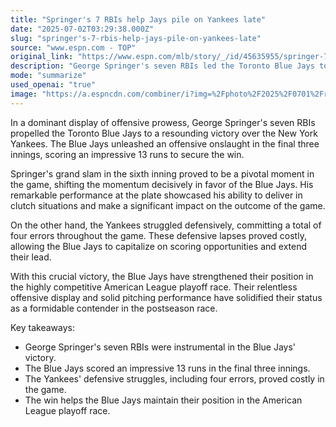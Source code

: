 ```yaml
---
title: "Springer's 7 RBIs help Jays pile on Yankees late"
date: "2025-07-02T03:29:38.000Z"
slug: "springer's-7-rbis-help-jays-pile-on-yankees-late"
source: "www.espn.com - TOP"
original_link: "https://www.espn.com/mlb/story/_/id/45635955/springer-7-rbis-helps-blue-jays-blow-open-game-vs-yankees"
description: "George Springer's seven RBIs led the Toronto Blue Jays to a dominant victory over the New York Yankees, with the team scoring 13 runs in the final three innings. Springer's grand slam in the sixth inning shifted the momentum decisively in favor of the Blue Jays, showcasing his ability to deliver in clutch situations. The Yankees' defensive lapses, including four errors, proved costly in the game, allowing the Blue Jays to capitalize on scoring opportunities. This crucial win strengthens the Blue Jays' position in the highly competitive American League playoff race, solidifying their status as a formidable contender in the postseason."
mode: "summarize"
used_openai: "true"
image: "https://a.espncdn.com/combiner/i?img=%2Fphoto%2F2025%2F0701%2Fr1513768_1023x682_3%2D2.jpg"
---
```


In a dominant display of offensive prowess, George Springer's seven RBIs propelled the Toronto Blue Jays to a resounding victory over the New York Yankees. The Blue Jays unleashed an offensive onslaught in the final three innings, scoring an impressive 13 runs to secure the win.

Springer's grand slam in the sixth inning proved to be a pivotal moment in the game, shifting the momentum decisively in favor of the Blue Jays. His remarkable performance at the plate showcased his ability to deliver in clutch situations and make a significant impact on the outcome of the game.

On the other hand, the Yankees struggled defensively, committing a total of four errors throughout the game. These defensive lapses proved costly, allowing the Blue Jays to capitalize on scoring opportunities and extend their lead.

With this crucial victory, the Blue Jays have strengthened their position in the highly competitive American League playoff race. Their relentless offensive display and solid pitching performance have solidified their status as a formidable contender in the postseason race.

Key takeaways:
- George Springer's seven RBIs were instrumental in the Blue Jays' victory.
- The Blue Jays scored an impressive 13 runs in the final three innings.
- The Yankees' defensive struggles, including four errors, proved costly in the game.
- The win helps the Blue Jays maintain their position in the American League playoff race.